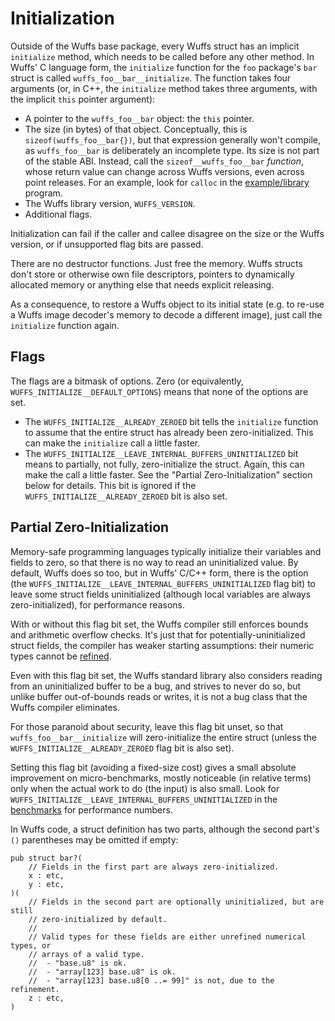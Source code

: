 # Initialization

Outside of the Wuffs base package, every Wuffs struct has an implicit
`initialize` method, which needs to be called before any other method. In
Wuffs' C language form, the `initialize` function for the `foo` package's `bar`
struct is called `wuffs_foo__bar__initialize`. The function takes four
arguments (or, in C++, the `initialize` method takes three arguments, with the
implicit `this` pointer argument):

- A pointer to the `wuffs_foo__bar` object: the `this` pointer.
- The size (in bytes) of that object. Conceptually, this is
  `sizeof(wuffs_foo__bar{})`, but that expression generally won't compile, as
  `wuffs_foo__bar` is deliberately an incomplete type. Its size is not part of
  the stable ABI. Instead, call the `sizeof__wuffs_foo__bar` *function*, whose
  return value can change across Wuffs versions, even across point releases.
  For an example, look for `calloc` in the
  [example/library](/example/library/library.c) program.
- The Wuffs library version, `WUFFS_VERSION`.
- Additional flags.

Initialization can fail if the caller and callee disagree on the size or the
Wuffs version, or if unsupported flag bits are passed.

There are no destructor functions. Just free the memory. Wuffs structs don't
store or otherwise own file descriptors, pointers to dynamically allocated
memory or anything else that needs explicit releasing.

As a consequence, to restore a Wuffs object to its initial state (e.g. to
re-use a Wuffs image decoder's memory to decode a different image), just call
the `initialize` function again.


## Flags

The flags are a bitmask of options. Zero (or equivalently,
`WUFFS_INITIALIZE__DEFAULT_OPTIONS`) means that none of the options are set.

- The `WUFFS_INITIALIZE__ALREADY_ZEROED` bit tells the `initialize` function to
  assume that the entire struct has already been zero-initialized. This can
  make the `initialize` call a little faster.
- The `WUFFS_INITIALIZE__LEAVE_INTERNAL_BUFFERS_UNINITIALIZED` bit means to
  partially, not fully, zero-initialize the struct. Again, this can make the
  call a little faster. See the "Partial Zero-Initialization" section below for
  details. This bit is ignored if the `WUFFS_INITIALIZE__ALREADY_ZEROED` bit is
  also set.


## Partial Zero-Initialization

Memory-safe programming languages typically initialize their variables and
fields to zero, so that there is no way to read an uninitialized value. By
default, Wuffs does so too, but in Wuffs' C/C++ form, there is the option (the
`WUFFS_INITIALIZE__LEAVE_INTERNAL_BUFFERS_UNINITIALIZED` flag bit) to leave
some struct fields uninitialized (although local variables are always
zero-initialized), for performance reasons.

With or without this flag bit set, the Wuffs compiler still enforces bounds and
arithmetic overflow checks. It's just that for potentially-uninitialized struct
fields, the compiler has weaker starting assumptions: their numeric types
cannot be [refined](/doc/glossary.md#refinement-type).

Even with this flag bit set, the Wuffs standard library also considers reading
from an uninitialized buffer to be a bug, and strives to never do so, but
unlike buffer out-of-bounds reads or writes, it is not a bug class that the
Wuffs compiler eliminates.

For those paranoid about security, leave this flag bit unset, so that
`wuffs_foo__bar__initialize` will zero-initialize the entire struct (unless the
`WUFFS_INITIALIZE__ALREADY_ZEROED` flag bit is also set).

Setting this flag bit (avoiding a fixed-size cost) gives a small absolute
improvement on micro-benchmarks, mostly noticeable (in relative terms) only
when the actual work to do (the input) is also small. Look for
`WUFFS_INITIALIZE__LEAVE_INTERNAL_BUFFERS_UNINITIALIZED` in the
[benchmarks](/doc/benchmarks.md) for performance numbers.

In Wuffs code, a struct definition has two parts, although the second part's
`()` parentheses may be omitted if empty:

```
pub struct bar?(
    // Fields in the first part are always zero-initialized.
    x : etc,
    y : etc,
)(
    // Fields in the second part are optionally uninitialized, but are still
    // zero-initialized by default.
    //
    // Valid types for these fields are either unrefined numerical types, or
    // arrays of a valid type.
    //  - "base.u8" is ok.
    //  - "array[123] base.u8" is ok.
    //  - "array[123] base.u8[0 ..= 99]" is not, due to the refinement.
    z : etc,
)
```
